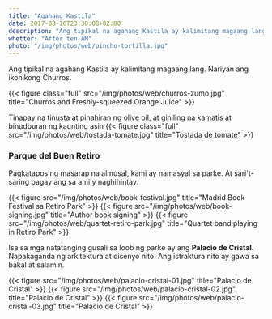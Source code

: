 ```yaml
---
title: "Agahang Kastila"
date: 2017-08-16T23:30:08+02:00
description: "Ang tipikal na agahang Kastila ay kalimitang magaang lang kasama ng kape kadalasan o tsaa"
whetter: "After ten AM"
photo: "/img/photos/web/pincho-tortilla.jpg"
---
```


Ang tipikal na agahang Kastila ay kalimitang magaang lang. Nariyan ang ikonikong Churros. 

{{< figure class="full" src="/img/photos/web/churros-zumo.jpg" title="Churros and Freshly-squeezed Orange Juice" >}}

Tinapay na tinusta at pinahiran ng olive oil, at giniling na kamatis at binudburan ng kaunting asin
{{< figure class="full" src="/img/photos/web/tostada-tomate.jpg" title="Tostada de tomate" >}}

### Parque del Buen Retiro

Pagkatapos ng masarap na almusal, kami ay namasyal sa parke. At sari't-saring bagay ang sa ami'y naghihintay.

{{< figure src="/img/photos/web/book-festival.jpg" title="Madrid Book Festival sa Retiro Park" >}}
{{< figure src="/img/photos/web/book-signing.jpg" title="Author book signing" >}}
{{< figure src="/img/photos/web/quartet-retiro-park.jpg" title="Quartet band playing in Retiro Park" >}}

Isa sa mga natatanging gusali sa loob ng parke ay ang **Palacio de Cristal.** Napakaganda ng arkitektura at disenyo nito. Ang istraktura nito ay gawa sa bakal at salamin.

{{< figure src="/img/photos/web/palacio-cristal-01.jpg" title="Palacio de Cristal" >}}
{{< figure src="/img/photos/web/palacio-cristal-02.jpg" title="Palacio de Cristal" >}}
{{< figure src="/img/photos/web/palacio-cristal-03.jpg" title="Palacio de Cristal" >}}


